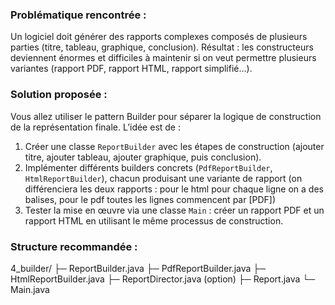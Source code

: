 ### Problématique rencontrée :
Un logiciel doit générer des rapports complexes composés de plusieurs parties (titre, tableau, graphique, conclusion).
Résultat : les constructeurs deviennent énormes et difficiles à maintenir si on veut permettre plusieurs variantes (rapport PDF, rapport HTML, rapport simplifié…).

### Solution proposée :
Vous allez utiliser le pattern Builder pour séparer la logique de construction de la représentation finale.
L’idée est de :

1. Créer une classe `ReportBuilder` avec les étapes de construction (ajouter titre, ajouter tableau, ajouter graphique, puis conclusion).
2. Implémenter différents builders concrets (`PdfReportBuilder`, `HtmlReportBuilder`), chacun produisant une variante de rapport (on différenciera les deux rapports : pour le html pour chaque ligne on a des balises, pour le pdf toutes les lignes commencent par [PDF])
3. Tester la mise en œuvre via une classe `Main` : créer un rapport PDF et un rapport HTML en utilisant le même processus de construction.

### Structure recommandée : 

4_builder/
 ├─ ReportBuilder.java
 ├─ PdfReportBuilder.java
 ├─ HtmlReportBuilder.java
 ├─ ReportDirector.java (option)
 ├─ Report.java
 └─ Main.java
